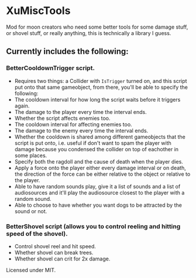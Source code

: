 # XuMiscTools

Mod for moon creators who need some better tools for some damage stuff, or shovel stuff, or really anything, this is technically a library I guess.

## Currently includes the following:
### BetterCooldownTrigger script.
- Requires two things: a Collider with `IsTrigger` turned on, and this script put onto that same gameobject, from there, you'll be able to specify the following:
- The cooldown interval for how long the script waits before it triggers again.
- The damage to the player every time the interval ends.
- Whether the script affects enemies too.
- The cooldown interval for affecting enemies too.
- The damage to the enemy every time the interval ends.
- Whether the cooldown is shared among different gameobjects that the script is put onto, i.e. useful if don't want to spam the player with damage because you condensed the collider on top of eachother in some places.
- Specify both the ragdoll and the cause of death when the player dies.
- Apply a force onto the player either every damage interval or on death, the direction of the force can be either relative to the object or relative to the player.
- Able to have random sounds play, give it a list of sounds and a list of audiosources and it'll play the audiosource closest to the player with a random sound.
- Able to choose to have whether you want dogs to be attracted by the sound or not.

### BetterShovel script (allows you to control reeling and hitting speed of the shovel).
- Control shovel reel and hit speed.
- Whether shovel can break trees.
- Whether shovel can crit for 2x damage.

Licensed under MIT.
